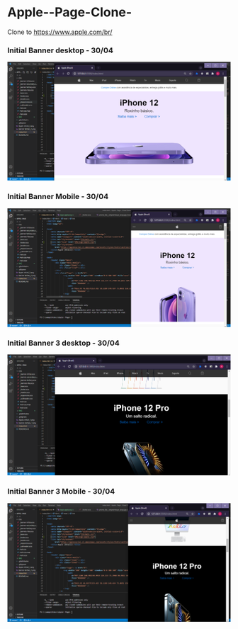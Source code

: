 # Apple--Page-Clone-
Clone to https://www.apple.com/br/


### Initial Banner desktop - 30/04

<img src="https://github.com/RafaelCardoso11/Apple--Page-Clone-/blob/master/Apple-initial-desktop.png" alt="Banner-initial-desktop">

### Initial Banner Mobile - 30/04
<img src="https://github.com/RafaelCardoso11/Apple--Page-Clone-/blob/master/Apple-initial-mobile_1.png" alt="Banner-initial-mobile">

### Initial Banner 3 desktop - 30/04

<img src="https://github.com/RafaelCardoso11/Apple--Page-Clone-/blob/master/banner-tertiary-desktop_1.png" alt="Banner-initial-desktop">

### Initial Banner 3 Mobile - 30/04
<img src="https://github.com/RafaelCardoso11/Apple--Page-Clone-/blob/master/banner-tertiary-mobile.png" alt="Banner-initial-Mobile">
